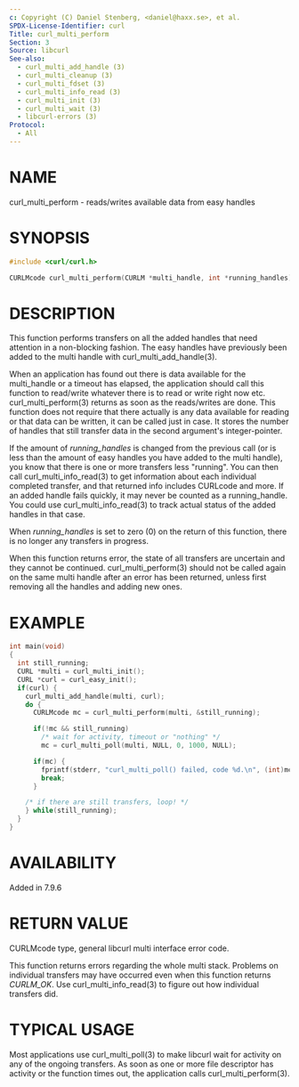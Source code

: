 ```yaml
---
c: Copyright (C) Daniel Stenberg, <daniel@haxx.se>, et al.
SPDX-License-Identifier: curl
Title: curl_multi_perform
Section: 3
Source: libcurl
See-also:
  - curl_multi_add_handle (3)
  - curl_multi_cleanup (3)
  - curl_multi_fdset (3)
  - curl_multi_info_read (3)
  - curl_multi_init (3)
  - curl_multi_wait (3)
  - libcurl-errors (3)
Protocol:
  - All
---
```


# NAME

curl_multi_perform - reads/writes available data from easy handles

# SYNOPSIS

~~~c
#include <curl/curl.h>

CURLMcode curl_multi_perform(CURLM *multi_handle, int *running_handles);
~~~

# DESCRIPTION

This function performs transfers on all the added handles that need attention
in a non-blocking fashion. The easy handles have previously been added to the
multi handle with curl_multi_add_handle(3).

When an application has found out there is data available for the multi_handle
or a timeout has elapsed, the application should call this function to
read/write whatever there is to read or write right now etc.
curl_multi_perform(3) returns as soon as the reads/writes are done. This
function does not require that there actually is any data available for
reading or that data can be written, it can be called just in case. It stores
the number of handles that still transfer data in the second argument's
integer-pointer.

If the amount of *running_handles* is changed from the previous call (or
is less than the amount of easy handles you have added to the multi handle),
you know that there is one or more transfers less "running". You can then call
curl_multi_info_read(3) to get information about each individual
completed transfer, and that returned info includes CURLcode and more. If an
added handle fails quickly, it may never be counted as a running_handle. You
could use curl_multi_info_read(3) to track actual status of the added
handles in that case.

When *running_handles* is set to zero (0) on the return of this function,
there is no longer any transfers in progress.

When this function returns error, the state of all transfers are uncertain and
they cannot be continued. curl_multi_perform(3) should not be called
again on the same multi handle after an error has been returned, unless first
removing all the handles and adding new ones.

# EXAMPLE

~~~c
int main(void)
{
  int still_running;
  CURL *multi = curl_multi_init();
  CURL *curl = curl_easy_init();
  if(curl) {
    curl_multi_add_handle(multi, curl);
    do {
      CURLMcode mc = curl_multi_perform(multi, &still_running);

      if(!mc && still_running)
        /* wait for activity, timeout or "nothing" */
        mc = curl_multi_poll(multi, NULL, 0, 1000, NULL);

      if(mc) {
        fprintf(stderr, "curl_multi_poll() failed, code %d.\n", (int)mc);
        break;
      }

    /* if there are still transfers, loop! */
    } while(still_running);
  }
}
~~~

# AVAILABILITY

Added in 7.9.6

# RETURN VALUE

CURLMcode type, general libcurl multi interface error code.

This function returns errors regarding the whole multi stack. Problems on
individual transfers may have occurred even when this function returns
*CURLM_OK*. Use curl_multi_info_read(3) to figure out how individual
transfers did.

# TYPICAL USAGE

Most applications use curl_multi_poll(3) to make libcurl wait for
activity on any of the ongoing transfers. As soon as one or more file
descriptor has activity or the function times out, the application calls
curl_multi_perform(3).
